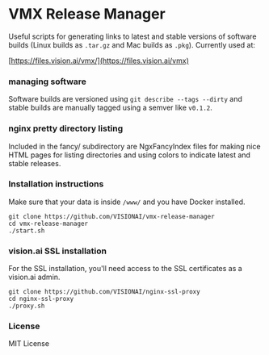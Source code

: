 # VMX Release Manager

Useful scripts for generating links to latest and stable versions of
software builds (Linux builds as `.tar.gz` and Mac builds as `.pkg`).
Currently used at:

[https://files.vision.ai/vmx/](https://files.vision.ai/vmx)

### managing software
Software builds are versioned using `git describe --tags --dirty` and
stable builds are manually tagged using a semver like `v0.1.2`.

### nginx pretty directory listing
Included in the fancy/ subdirectory are NgxFancyIndex files for making
nice HTML pages for listing directories and using colors to indicate
latest and stable releases.

### Installation instructions

Make sure that your data is inside `/www/` and you have Docker installed.

    git clone https://github.com/VISIONAI/vmx-release-manager
    cd vmx-release-manager
    ./start.sh


### vision.ai SSL installation

For the SSL installation, you'll need access to the SSL certificates
as a vision.ai admin.

    git clone https://github.com/VISIONAI/nginx-ssl-proxy
    cd nginx-ssl-proxy
    ./proxy.sh


### License

MIT License